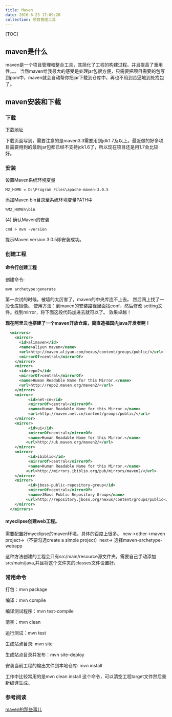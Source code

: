 ```yaml
---
title: Maven
date: 2016-6-23 17:09:20
collection: 项目管理工具
---
```


[TOC]

## maven是什么

maven是一个项目管理和整合工具，其简化了工程的构建过程。并且提高了重用性。。。
当然maven给我最大的感受是处理jar包很方便，只需要把项目需要的包写到pom中，maven就会自动帮你把jar下载到仓库中，再也不用到苦逼地到处找包了。

## maven安装和下载

### 下载

[下载地址](http://maven.apache.org/download.cgi)

下载页面写到，需要注意的是maven3.3需要用到jdk1.7及以上。最近做的好多项目需要用到的最新jar包都已经不支持jdk1.6了，所以现在项目还是用1.7会比较好。

### 安装

设置Maven系统环境变量

    M2_HOME = D:\Program Files\apache-maven-3.0.5
添加Maven bin目录至系统环境变量PATH中

    %M2_HOME%\bin
(4)   确认Maven的安装

    cmd > mvn -version
   提示Maven version 3.0.5即安装成功。

### 创建工程

#### 命令行创建工程

创建命令:  

    mvn archetype:generate
第一次试的时候，被墙的太厉害了，maven的中央库连不上去。
然后网上找了一段仓库镜像。
使用方法：到maven的安装路径里面找conf，然后修改 setting文件。找到mirror，将下面这段代码加进去就可以了。
效果卓越！

**现在阿里云也搭建了一个maven开放仓库，简直造福国内java开发者啊！**

```xml
  <mirrors>
    <mirror>
      <id>alimaven</id>
      <name>aliyun maven</name>
      <url>http://maven.aliyun.com/nexus/content/groups/public/</url>
      <mirrorOf>central</mirrorOf>        
    </mirror>
	<mirror>  
      <id>repo2</id>  
      <mirrorOf>central</mirrorOf>  
      <name>Human Readable Name for this Mirror.</name>  
      <url>http://repo2.maven.org/maven2/</url>  
	</mirror>  
	<mirror>  
		  <id>net-cn</id>  
		  <mirrorOf>central</mirrorOf>  
		  <name>Human Readable Name for this Mirror.</name>  
		  <url>http://maven.net.cn/content/groups/public/</url>   
	</mirror>  
	<mirror>  
		  <id>ui</id>  
		  <mirrorOf>central</mirrorOf>  
		  <name>Human Readable Name for this Mirror.</name>  
		 <url>http://uk.maven.org/maven2/</url>  
	</mirror>  
	<mirror>  
		  <id>ibiblio</id>  
		  <mirrorOf>central</mirrorOf>  
		  <name>Human Readable Name for this Mirror.</name>  
		 <url>http://mirrors.ibiblio.org/pub/mirrors/maven2/</url>  
	</mirror>  
	<mirror>  
		  <id>jboss-public-repository-group</id>  
		  <mirrorOf>central</mirrorOf>  
		  <name>JBoss Public Repository Group</name>  
		 <url>http://repository.jboss.org/nexus/content/groups/public</url>  
	</mirror>
  </mirrors>
```

#### myeclipse创建web工程。

需要配置好myeclipse的maven环境，具体的百度上很多。
new->other->maven project->（不要勾选create a simple project）next-> 选择maven-archetype-webapp

这种方法创建的工程会只有src/main/resource源文件夹，需要自己手动添加src/main/java,并且将这个文件夹的classes文件设置好。

### 常用命令

打包：mvn package

编译：mvn compile

编译测试程序：mvn test-compile

清空：mvn clean

运行测试：mvn test

生成站点目录: mvn site

生成站点目录并发布：mvn site-deploy

安装当前工程的输出文件到本地仓库: mvn install

工作中比较常用的是mvn clean install 这个命令，可以清空工程target文件然后重新编译生成。

### 参考阅读

[maven的那些事儿](“https://my.oschina.net/huangyong/blog/194583”)